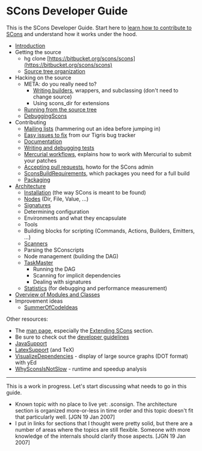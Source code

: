 # SCons Developer Guide

This is the SCons Developer Guide.  Start here to [learn how to contribute to SCons](DeveloperGuide/Introduction) and understand how it works under the hood.

* [Introduction](DeveloperGuide/Introduction)
* Getting the source
    * hg clone [https://bitbucket.org/scons/scons](https://bitbucket.org/scons/scons)
    * [Source tree organization](DeveloperGuide/SourceWalkThrough)
* Hacking on the source
    * META: do you really need to?
        * [Writing builders](ToolsForFools), wrappers, and subclassing (don't need to change source)
        * Using scons_dir for extensions
    * [Running from the source tree](https://bitbucket.org/scons/scons)
    * [DebuggingScons](DebuggingScons)
* Contributing
    * [Mailing lists](http://www.scons.org/lists.php) (hammering out an idea before jumping in)
    * [Easy issues to fix](DeveloperGuide/EasyIssuesToFix) from our Tigris bug tracker
    * [Documentation](DeveloperGuide/Documentation)
    * [Writing and debugging tests](DeveloperGuide/TestingMethodology)
    * [Mercurial workflows](DeveloperGuide/MercurialWorkflows), explains how to work with Mercurial to submit your patches
    * [Accepting pull requests](DeveloperGuide/AcceptingPullRequests), howto for the SCons admin
    * [SconsBuildRequirements](SconsBuildRequirements), which packages you need for a full build
    * [Packaging](ReleaseHOWTO/SimplifiedReleaseProcedure)
* [Architecture](DeveloperGuide/ArchitectureOverview)
    * [Installation](DeveloperGuide/Installation) (the way SCons is meant to be found)
    * [Nodes](DeveloperGuide/Nodes) (Dir, File, Value, ...)
    * [Signatures](DeveloperGuide/Signatures)
    * Determining configuration
    * Environments and what they encapsulate
    * Tools
    * Building blocks for scripting (Commands, Actions, Builders, Emitters, ...)
    * [Scanners](Scanners)
    * Parsing the SConscripts
    * Node management (building the DAG)
    * [TaskMaster](DeveloperGuide/TaskMaster)
        * Running the DAG
        * Scanning for implicit dependencies
        * Dealing with signatures
    * [Statistics](DeveloperGuide/Statistics) (for debugging and performance measurement)
* [Overview of Modules and Classes](DeveloperGuide/Classes)
* Improvement ideas
    * [SummerOfCodeIdeas](SummerOfCodeIdeas)

Other resources:

* The [man page](http://www.scons.org/doc/HTML/scons-man.html), especially the [Extending SCons](http://www.scons.org/doc/HTML/scons-man.html#lbAO) section.
* Be sure to check out the [developer guidelines](http://www.scons.org/guidelines.php)
* [JavaSupport](JavaSupport)
* [LatexSupport](LatexSupport) (and TeX)
* [VisualizeDependencies](VisualizeDependencies) - display of large source graphs (DOT format) with yEd
* [WhySconsIsNotSlow](WhySconsIsNotSlow) - runtime and speedup analysis


---

 This is a work in progress. Let's start discussing what needs to go in this guide.

* Known topic with no place to live yet: .sconsign.  The architecture section is organized more-or-less in time order and this topic doesn't fit that particularly well.  [JGN 19 Jan 2007]
* I put in links for sections that I thought were pretty solid, but there are a number of areas where the topics are still flexible.  Someone with more knowledge of the internals should clarify those aspects. [JGN 19 Jan 2007]
